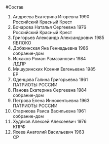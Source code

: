 #Состав
1. Андреева Екатерина Игоревна 1990   
    Российский Красный Крест
2. Бочарова Наталья Сергеевна 1976   
    Российский Красный Крест
3. Григорьев Александр Александрович 1985   
    ЯБЛОКО
4. Добжинская Яна Геннадьевна 1986   
    собрание-дом
5. Исхаков Роман Рамазанович 1984   
    ЛДПР
6. Мишуринских Ксения Евгеньевна 1985   
    ЕР
7. Оденцова Галина Григорьевна 1961   
    ПАТРИОТЫ РОССИИ
8. Панова Екатерина Сергеевна 1984   
    собрание-дом
9. Петрова Елена Иннокентьевна 1963   
    ПАТРИОТЫ РОССИИ
10. Старикова Раиса Васильевна 1961   
    собрание-дом
11. Худяков Алексей Алексеевич 1976   
    КПРФ
12. Яхеев Анатолий Васильевич 1963   
    СР
